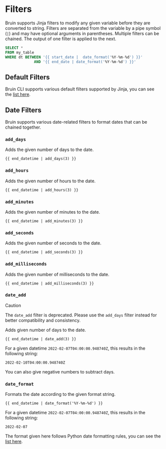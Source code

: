 # Filters

Bruin supports Jinja filters to modify any given variable before they are converted to string. Filters are separated from the variable by a pipe symbol (`|`) and may have optional arguments in parentheses. Multiple filters can be chained. The output of one filter is applied to the next.

```sql
SELECT * 
FROM my_table 
WHERE dt BETWEEN '{{ start_date |  date_format('%Y-%m-%d') }}' 
             AND '{{ end_date | date_format('%Y-%m-%d') }}'
```

## Default Filters
Bruin CLI supports various default filters supported by Jinja, you can see the [list here](https://github.com/NikolaLohinski/gonja/blob/master/docs/filters.md).

## Date Filters

Bruin supports various date-related filters to format dates that can be chained together.

### `add_days`

Adds the given number of days to the date.

```jinja
{{ end_datetime | add_days(3) }}
```

### `add_hours`

Adds the given number of hours to the date.

```jinja
{{ end_datetime | add_hours(3) }}
```

### `add_minutes`

Adds the given number of minutes to the date.

```jinja
{{ end_datetime | add_minutes(3) }}
```

### `add_seconds`

Adds the given number of seconds to the date.

```jinja
{{ end_datetime | add_seconds(3) }}
```

### `add_milliseconds`

Adds the given number of milliseconds to the date.

```jinja
{{ end_datetime | add_milliseconds(3) }}
```

### `date_add`

> [!CAUTION]
> The `date_add` filter is deprecated. Please use the `add_days` filter instead for better compatibility and consistency.


Adds given number of days to the date.

```jinja
{{ end_datetime | date_add(3) }}
```

For a given datetime `2022-02-07T04:00:00.948740Z`, this results in the following string:

```
2022-02-10T04:00:00.948740Z
```

You can also give negative numbers to subtract days.

### `date_format`

Formats the date according to the given format string.

```jinja
{{ end_datetime | date_format('%Y-%m-%d') }}
```

For a given datetime `2022-02-07T04:00:00.948740Z`, this results in the following string:

```
2022-02-07
```

The format given here follows Python date formatting rules, you can see the [list here](https://docs.python.org/3/library/datetime.html#strftime-and-strptime-format-codes).

